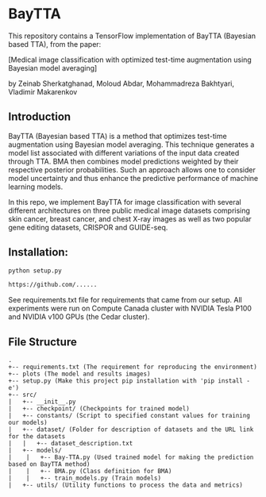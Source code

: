 # BayTTA

This repository contains a TensorFlow implementation of BayTTA (Bayesian based TTA), from the paper: 

[Medical image classification with optimized test-time augmentation using
Bayesian model averaging]

by Zeinab Sherkatghanad, Moloud Abdar, Mohammadreza Bakhtyari, Vladimir Makarenkov



## Introduction

BayTTA (Bayesian based TTA) is a method that optimizes test-time augmentation using Bayesian model averaging. This technique generates a model list associated with different variations of the input data created through TTA. BMA then combines model predictions weighted by their respective posterior probabilities. Such an approach allows one to consider model uncertainty and thus enhance the predictive performance of machine learning models. 

<p align="center">

In this repo, we implement BayTTA for image classification with several different architectures on three public medical image datasets comprising skin cancer, breast cancer, and chest X-ray images as well as two popular gene editing datasets, CRISPOR and GUIDE-seq.



## Installation:

```bash
python setup.py 
```


```bash
https://github.com/......
```


See requirements.txt file for requirements that came from our setup. All experiments were run on 
Compute Canada cluster with NVIDIA Tesla P100 and NVIDIA v100 GPUs (the Cedar cluster).

## File Structure

```
.
+-- requirements.txt (The requirement for reproducing the environment)
+-- plots (The model and results images)
+-- setup.py (Make this project pip installation with 'pip install -e')
+-- src/ 
|   +-- __init__.py
|   +-- checkpoint/ (Checkpoints for trained model)
|   +-- constants/ (Script to specified constant values for training our models)
|   +-- dataset/ (Folder for description of datasets and the URL link for the datasets
|   |   +-- dataset_description.txt
|   +-- models/
|    |   +-- Bay-TTA.py (Used trained model for making the prediction based on BayTTA method) 
|    |   +-- BMA.py (Class definition for BMA)
|    |   +-- train_models.py (Train models)
|   +-- utils/ (Utility functions to process the data and metrics)

```

